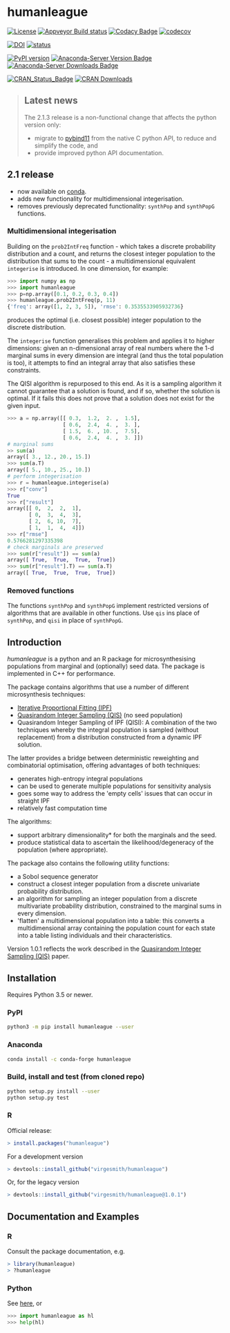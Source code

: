 # humanleague

[![License](https://img.shields.io/github/license/mashape/apistatus.svg)](https://opensource.org/licenses/MIT)
[![Appveyor Build status](https://ci.appveyor.com/api/projects/status/x9oypgryt21ndc3p?svg=true)](https://ci.appveyor.com/project/virgesmith/humanleague)
[![Codacy Badge](https://api.codacy.com/project/badge/Grade/9cb56a2ff5f84817805d593823bee3e7)](https://app.codacy.com/app/virgesmith/humanleague?utm_source=github.com&utm_medium=referral&utm_content=virgesmith/humanleague&utm_campaign=Badge_Grade_Dashboard)
[![codecov](https://codecov.io/gh/virgesmith/humanleague/branch/master/graph/badge.svg)](https://codecov.io/gh/virgesmith/humanleague)

[![DOI](https://zenodo.org/badge/DOI/10.5281/zenodo.1970941.svg)](https://doi.org/10.5281/zenodo.1970941)
[![status](https://joss.theoj.org/papers/d5aaf6e1c2efed431c506762622473b4/status.svg)](https://joss.theoj.org/papers/d5aaf6e1c2efed431c506762622473b4)

[![PyPI version](https://badge.fury.io/py/humanleague.svg)](https://badge.fury.io/py/humanleague)
[![Anaconda-Server Version Badge](https://anaconda.org/conda-forge/humanleague/badges/version.svg)](https://anaconda.org/conda-forge/humanleague)
[![Anaconda-Server Downloads Badge](https://anaconda.org/conda-forge/humanleague/badges/downloads.svg)](https://anaconda.org/conda-forge/humanleague)

[![CRAN\_Status\_Badge](https://www.r-pkg.org/badges/version/humanleague)](https://CRAN.R-project.org/package=humanleague)
[![CRAN Downloads](https://cranlogs.r-pkg.org/badges/grand-total/humanleague?color=black)](https://cran.r-project.org/package=humanleague)

> ## Latest news
>
> The 2.1.3 release is a non-functional change that affects the python version only:
>
> - migrate to [pybind11](pybind11.readthedocs.io/) from the native C python API, to reduce and simplify the code, and
> - provide improved python API documentation.

## 2.1 release

- now available on [conda](https://conda.io/docs/index.html).
- adds new functionality for multidimensional integerisation.
- removes previously deprecated functionality: `synthPop` and `synthPopG` functions.

### Multidimensional integerisation

Building on the `prob2IntFreq` function - which takes a discrete probability distribution and a count, and returns the closest integer population to the distribution that sums to the count - a multidimensional equivalent `integerise` is introduced.
In one dimension, for example:

```python
>>> import numpy as np
>>> import humanleague
>>> p=np.array([0.1, 0.2, 0.3, 0.4])
>>> humanleague.prob2IntFreq(p, 11)
{'freq': array([1, 2, 3, 5]), 'rmse': 0.3535533905932736}

```

produces the optimal (i.e. closest possible) integer population to the discrete distribution.

The `integerise` function generalises this problem and applies it to higher dimensions: given an n-dimensional array of real numbers where the 1-d marginal sums in every dimension are integral (and thus the total population is too), it attempts to find an integral array that also satisfies these constraints. 

The QISI algorithm is repurposed to this end. As it is a sampling algorithm it cannot guarantee that a solution is found, and if so, whether the solution is optimal. If it fails this does not prove that a solution does not exist for the given input.

```python
>>> a = np.array([[ 0.3,  1.2,  2. ,  1.5],
                  [ 0.6,  2.4,  4. ,  3. ],
                  [ 1.5,  6. , 10. ,  7.5],
                  [ 0.6,  2.4,  4. ,  3. ]])
# marginal sums
>> sum(a)
array([ 3., 12., 20., 15.])
>>> sum(a.T)
array([ 5., 10., 25., 10.])
# perform integerisation
>>> r = humanleague.integerise(a)
>>> r["conv"]
True
>>> r["result"]
array([[ 0,  2,  2,  1],
       [ 0,  3,  4,  3],
       [ 2,  6, 10,  7],
       [ 1,  1,  4,  4]])
>>> r["rmse"]
0.5766281297335398
# check marginals are preserved
>>> sum(r["result"]) == sum(a)
array([ True,  True,  True,  True])
>>> sum(r["result"].T) == sum(a.T)
array([ True,  True,  True,  True])
```

### Removed functions

The functions `synthPop` and `synthPopG` implement restricted versions of algorithms that are available in other functions.
Use `qis` ins place of `synthPop`, and `qisi` in place of `synthPopG`.

## Introduction

*humanleague* is a python and an R package for microsynthesising populations from marginal and (optionally) seed data. The package is implemented in C++ for performance.

The package contains algorithms that use a number of different microsynthesis techniques:

- [Iterative Proportional Fitting (IPF)](https://en.wikipedia.org/wiki/Iterative_proportional_fitting)
- [Quasirandom Integer Sampling (QIS)](http://jasss.soc.surrey.ac.uk/20/4/14.html) (no seed population)
- Quasirandom Integer Sampling of IPF (QISI): A combination of the two techniques whereby the integral population is sampled (without replacement) from a distribution constructed from a dynamic IPF solution.

The latter provides a bridge between deterministic reweighting and combinatorial optimisation, offering advantages of both techniques:

- generates high-entropy integral populations 
- can be used to generate multiple populations for sensitivity analysis
- goes some way to address the 'empty cells' issues that can occur in straight IPF
- relatively fast computation time

The algorithms:

- support arbitrary dimensionality* for both the marginals and the seed.
- produce statistical data to ascertain the likelihood/degeneracy of the population (where appropriate).

The package also contains the following utility functions:

- a Sobol sequence generator
- construct a closest integer population from a discrete univariate probability distribution.
- an algorithm for sampling an integer population from a discrete multivariate probability distribution, constrained to the marginal sums in every dimension.
- 'flatten' a multidimensional population into a table: this converts a multidimensional array containing the population count for each state into a table listing individuals and their characteristics. 

Version 1.0.1 reflects the work described in the [Quasirandom Integer Sampling (QIS)](http://jasss.soc.surrey.ac.uk/20/4/14.html) paper.

## Installation

Requires Python 3.5 or newer.

### PyPI

```bash
python3 -m pip install humanleague --user
```

### Anaconda

```bash
conda install -c conda-forge humanleague
```

### Build, install and test (from cloned repo)

```bash
python setup.py install --user
python setup.py test
```

### R

Official release:

```r
> install.packages("humanleague")
```

For a development version

```r
> devtools::install_github("virgesmith/humanleague")
```

Or, for the legacy version

```r
> devtools::install_github("virgesmith/humanleague@1.0.1")
```

## Documentation and Examples

### R

Consult the package documentation, e.g.

```r
> library(humanleague)
> ?humanleague
```

### Python

See [here](doc/api.md), or

```python
>>> import humanleague as hl
>>> help(hl)
```

